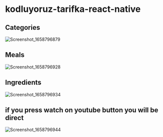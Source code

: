 # kodluyoruz-tarifka-react-native

## Categories
![Screenshot_1658796879](https://user-images.githubusercontent.com/45782857/180899776-70eb3a78-4dfc-44c4-929f-1845fc01d9f9.png)

## Meals
![Screenshot_1658796928](https://user-images.githubusercontent.com/45782857/180899780-b3cb5d43-cb3e-49e7-ae4e-02c8b6fa0d51.png)

## Ingredients
![Screenshot_1658796934](https://user-images.githubusercontent.com/45782857/180899787-b2854789-f414-473f-b769-cab30e5c7afc.png)

## if you press watch on youtube button you will be direct
![Screenshot_1658796944](https://user-images.githubusercontent.com/45782857/180899792-f6dc54be-f263-4ac3-9cf9-2e67d75934a8.png)
